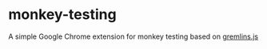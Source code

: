 # monkey-testing
A simple Google Chrome extension for monkey testing based on [gremlins.js](https://github.com/marmelab/gremlins.js)
